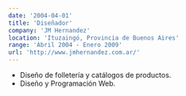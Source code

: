 ```yaml
---
date: '2004-04-01'
title: 'Diseñador'
company: 'JM Hernandez'
location: 'Ituzaingó, Provincia de Buenos Aires'
range: 'Abril 2004 - Enero 2009'
url: 'http://www.jmhernandez.com.ar/'
---
```


- Diseño de folletería y catálogos de productos.
- Diseño y Programación Web.

